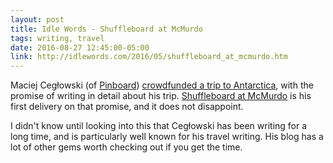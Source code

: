 ```yaml
---
layout: post
title: Idle Words - Shuffleboard at McMurdo
tags: writing, travel
date: 2016-08-27 12:45:00-05:00
link: http://idlewords.com/2016/05/shuffleboard_at_mcmurdo.htm
---
```


Maciej Cegłowski (of [Pinboard](http://pinboard.in)) [crowdfunded a trip to Antarctica](https://www.kickstarter.com/projects/431908798/send-idle-words-to-antarctica), with the promise of writing in detail about his trip. [Shuffleboard at McMurdo](http://idlewords.com/2016/05/shuffleboard_at_mcmurdo.htm) is his first delivery on that promise, and it does not disappoint.

I didn't know until looking into this that Cegłowski has been writing for a long time, and is particularly well known for his travel writing. His blog has a lot of other gems worth checking out if you get the time.
